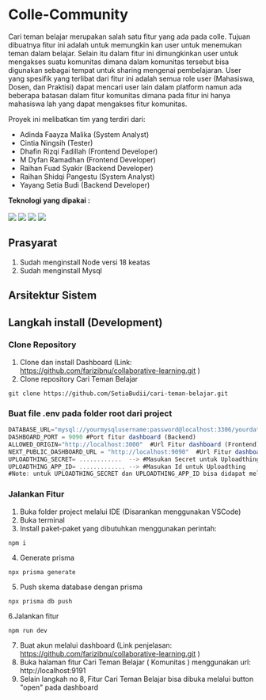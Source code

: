 # Colle-Community
Cari teman belajar merupakan salah satu fitur yang ada pada colle. Tujuan dibuatnya fitur ini adalah untuk memungkin kan user untuk menemukan teman dalam belajar. Selain itu dalam fitur ini dimungkinkan user untuk mengakses suatu komunitas dimana dalam komunitas tersebut bisa digunakan sebagai tempat untuk sharing mengenai pembelajaran. User yang spesifik yang terlibat dari fitur ini adalah semua role user (Mahasiswa, Dosen, dan Praktisi)  dapat mencari user lain dalam platform namun ada beberapa batasan dalam fitur komunitas dimana pada fitur ini hanya mahasiswa lah yang dapat mengakses fitur komunitas. 

Proyek ini melibatkan tim yang terdiri dari:
- Adinda Faayza Malika (System Analyst)
- Cintia Ningsih (Tester)
- Dhafin Rizqi Fadillah (Frontend Developer)
- M Dyfan Ramadhan (Frontend Developer)
- Raihan Fuad Syakir (Backend Developer)
- Raihan Shidqi Pangestu (System Analyst)
- Yayang Setia Budi (Backend Developer)



<b> Teknologi yang dipakai : </b><br><br>
<img src="https://img.shields.io/badge/Next.js-000000?style=flat&logo=nextdotjs&logoColor=white"> <img src="https://img.shields.io/badge/Prisma-3982CE?style=flat&logo=prisma&logoColor=white"> <img src="https://img.shields.io/badge/TypeScript-3178C6?style=flat&logo=typescript&logoColor=white"> <img src="https://img.shields.io/badge/MySQL-4479A1?style=flat&logo=mysql&logoColor=white">

## Prasyarat
1. Sudah menginstall Node versi 18 keatas
2. Sudah menginstall Mysql

## Arsitektur Sistem


## Langkah install (Development)
### Clone Repository
1. Clone dan install Dashboard (Link: https://github.com/farizibnu/collaborative-learning.git )
2. Clone repository Cari Teman Belajar
```shell
git clone https://github.com/SetiaBudii/cari-teman-belajar.git
```
### Buat file .env pada folder root dari project
```js
DATABASE_URL="mysql://yourmysqlusername:password@localhost:3306/yourdatabasename" #Mengatur koneksi database
DASHBOARD_PORT = 9090 #Port fitur dashboard (Backend)
ALLOWED_ORIGIN="http://localhost:3000"  #Url Fitur dashboard (Frontend)
NEXT_PUBLIC_DASHBOARD_URL = "http://localhost:9090"  #Url Fitur dashboard (Backend)
UPLOADTHING_SECRET= ............  --> #Masukan Secret untuk Uploadthing
UPLOADTHING_APP_ID= ............. --> #Masukan Id untuk Uploadthing
#Note: untuk UPLOADTHING_SECRET dan UPLOADTHING_APP_ID bisa didapat melalui https://uploadthing.com
```
### Jalankan Fitur
1. Buka folder project melalui IDE (Disarankan menggunakan VSCode)
2. Buka terminal
3. Install paket-paket yang dibutuhkan menggunakan perintah:
```shell
npm i
```
4. Generate prisma
```shell
npx prisma generate
```
5. Push skema database dengan prisma
```shell
npx prisma db push
```
6.Jalankan fitur
```shell
npm run dev
```
7. Buat akun melalui dashboard (Link penjelasan: https://github.com/farizibnu/collaborative-learning.git )
8. Buka halaman fitur Cari Teman Belajar ( Komunitas ) menggunakan url: http://localhost:9191
9. Selain langkah no 8, Fitur Cari Teman Belajar bisa dibuka melalui button "open" pada dashboard
   

